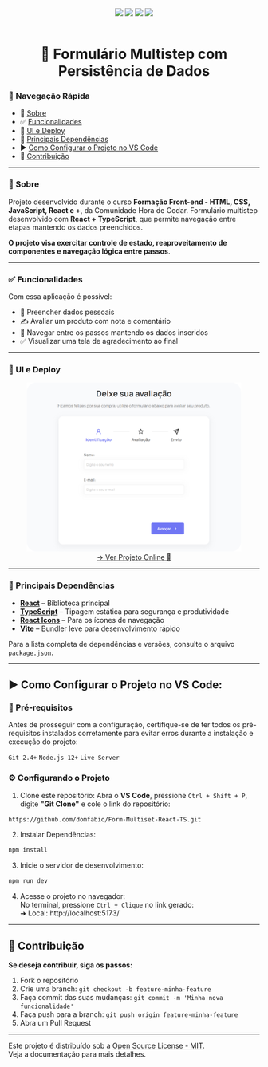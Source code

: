 <div align="center">
  <img src="https://img.shields.io/static/v1?label=React&message=framework&color=61DAFB&style=for-the-badge&logo=react"/>
  <img src="https://img.shields.io/static/v1?label=TypeScript&message=linguagem&color=3178C6&style=for-the-badge&logo=typescript"/>
  <img src="https://img.shields.io/badge/Status-Concluído-green?style=for-the-badge"/>
  <img src="https://img.shields.io/badge/License-MIT-2ecc71?style=for-the-badge&logo=open-source-initiative&logoColor=white"/>
</div>

<br>

<h1 align="center">🧾 Formulário Multistep com Persistência de Dados</h1>

### 🧭 Navegação Rápida

- 📝 [Sobre](#-sobre)
- ✅ [Funcionalidades](#-funcionalidades)
- 🚀 [UI e Deploy](#-ui-e-deploy)
- 🧩 [Principais Dependências](#-principais-dependências)
- ▶️ [Como Configurar o Projeto no VS Code](#️-como-configurar-o-projeto-no-vs-code)
- 🤝 [Contribuição](#-contribuição)

---

### 📝 Sobre

Projeto desenvolvido durante o curso **Formação Front-end - HTML, CSS, JavaScript, React e +**, da Comunidade Hora de Codar. Formulário multistep desenvolvido com **React + TypeScript**, que permite navegação entre etapas mantendo os dados preenchidos. <br>

**O projeto visa exercitar controle de estado, reaproveitamento de componentes e navegação lógica entre passos**.

---

### ✅ Funcionalidades

Com essa aplicação é possível:

- 🧑 Preencher dados pessoais
- ✍️ Avaliar um produto com nota e comentário
- 🔄 Navegar entre os passos mantendo os dados inseridos
- ✅ Visualizar uma tela de agradecimento ao final

---

### 🚀 UI e Deploy

<div align="center">
  
  <img src="./public/screen.png" width="430px"> 
  <br/>
  <a href="https://form-react-ts-eight.vercel.app/">→ Ver Projeto Online 🔗</a>
</div>


---

### 🧩 Principais Dependências

- **[React](https://reactjs.org/)** – Biblioteca principal
- **[TypeScript](https://www.typescriptlang.org/)** – Tipagem estática para segurança e produtividade
- **[React Icons](https://react-icons.github.io/react-icons/)** – Para os ícones de navegação
- **[Vite](https://vitejs.dev/)** – Bundler leve para desenvolvimento rápido

Para a lista completa de dependências e versões, consulte o arquivo [`package.json`](./package.json).

---

## ▶️ Como Configurar o Projeto no VS Code:

### 📌 Pré-requisitos
Antes de prosseguir com a configuração, certifique-se de ter todos os pré-requisitos instalados corretamente para evitar erros durante a instalação e execução do projeto:

`Git 2.4+` `Node.js 12+` `Live Server` 


### ⚙️ Configurando o Projeto

1. Clone este repositório:
Abra o **VS Code**, pressione `Ctrl + Shift + P`, digite **"Git Clone"** e cole o link do repositório:
```sh
https://github.com/domfabio/Form-Multiset-React-TS.git
```
2. Instalar Dependências:
```sh
npm install
```
3. Inicie o servidor de desenvolvimento:
```sh
npm run dev
```
4. Acesse o projeto no navegador:<br>
No terminal, pressione `Ctrl + Clique` no link gerado:<br>
 ➜  Local:   http://localhost:5173/

---

## 🤝 Contribuição
**Se deseja contribuir, siga os passos:**
1. Fork o repositório
2. Crie uma branch: `git checkout -b feature-minha-feature`
3. Faça commit das suas mudanças: `git commit -m 'Minha nova funcionalidade'`
4. Faça push para a branch: `git push origin feature-minha-feature`
5. Abra um Pull Request

---

Este projeto é distribuído sob a [Open Source License - MIT](https://opensource.org/licenses/MIT). <br>Veja a documentação para mais detalhes.